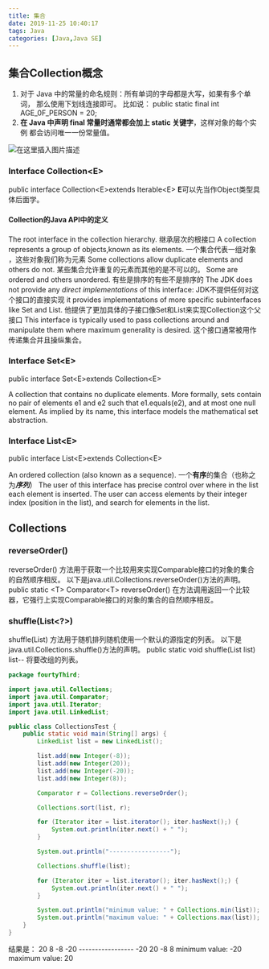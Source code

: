 ```yaml
---
title: 集合
date: 2019-11-25 10:40:17
tags: Java
categories: [Java,Java SE]
---
```

## 集合Collection概念

1. 对于 Java 中的常量的命名规则：所有单词的字母都是大写，如果有多个单词，
    那么使用下划线连接即可。 比如说：
    public static final int AGE_0F_PERSON = 20;
2. **在 Java 中声明 final 常量时通常都会加上 static 关键字**，这样对象的每个实例
    都会访问唯一一份常量值。

![在这里插入图片描述](https://img-blog.csdnimg.cn/20181220214709819.png?x-oss-process=image/watermark,type_ZmFuZ3poZW5naGVpdGk,shadow_10,text_aHR0cHM6Ly9ibG9nLmNzZG4ubmV0L3dlaXhpbl80MzkwNzMzMg==,size_16,color_FFFFFF,t_70)

### Interface Collection\<E>

public interface Collection\<E>extends Iterable\<E>
**E**可以先当作Object类型具体后面学。

#### Collection的Java API中的定义

The root interface in the collection hierarchy.
继承层次的根接口
 A collection represents a group of objects,known as its elements.
一个集合代表一组对象 ，这些对象我们称为元素
Some collections allow duplicate elements and others do not.
某些集合允许重复的元素而其他的是不可以的。
Some are ordered and others unordered.
有些是排序的有些不是排序的
The JDK does not provide any *direct implementations* of this interface:
JDK不提供任何对这个接口的直接实现
 it provides implementations of more specific subinterfaces like Set and List.
他提供了更加具体的子接口像Set和List来实现Collection这个父接口
This interface is typically used to pass collections around and manipulate them where maximum generality is desired.
这个接口通常被用作传递集合并且操纵集合。

### Interface Set\<E>

public interface Set\<E>extends Collection\<E>

A collection that contains no duplicate elements. More formally, sets contain no pair of elements e1 and e2 such that e1.equals(e2), and at most one null element. As implied by its name, this interface models the mathematical set abstraction.

### Interface List\<E>

public interface List\<E>extends Collection\<E>

An ordered collection (also known as a sequence).
一个**有序**的集合（也称之为***序列***）
 The user of this interface has precise control over where in the list each element is inserted. The user can access elements by their integer index (position in the list), and search for elements in the list.

## Collections

### reverseOrder()

reverseOrder() 方法用于获取一个比较用来实现Comparable接口的对象的集合的自然顺序相反。
以下是java.util.Collections.reverseOrder()方法的声明。
public static \<T> Comparator\<T> reverseOrder()
在方法调用返回一个比较器，它强行上实现Comparable接口的对象的集合的自然顺序相反。

### shuffle(List<?>)

shuffle(List<?>) 方法用于随机排列随机使用一个默认的源指定的列表。
以下是java.util.Collections.shuffle()方法的声明。
public static void shuffle(List<?> list)
list-- 将要改组的列表。

```java
package fourtyThird;

import java.util.Collections;
import java.util.Comparator;
import java.util.Iterator;
import java.util.LinkedList;

public class CollectionsTest {
    public static void main(String[] args) {
        LinkedList list = new LinkedList();

        list.add(new Integer(-8));
        list.add(new Integer(20));
        list.add(new Integer(-20));
        list.add(new Integer(8));

        Comparator r = Collections.reverseOrder();

        Collections.sort(list, r);

        for (Iterator iter = list.iterator(); iter.hasNext();) {
            System.out.println(iter.next() + " ");
        }

        System.out.println("-----------------");

        Collections.shuffle(list);

        for (Iterator iter = list.iterator(); iter.hasNext();) {
            System.out.println(iter.next() + " ");
        }

        System.out.println("minimum value: " + Collections.min(list));
        System.out.println("maximum value: " + Collections.max(list));
    }
}

```

结果是：
20
8
-8
-20
\-----------------
-20
20
-8
8
minimum value: -20
maximum value: 20
